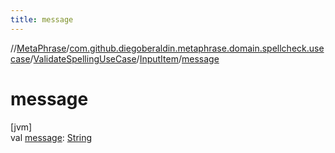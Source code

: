 ```yaml
---
title: message
---
```

//[MetaPhrase](../../../../index.html)/[com.github.diegoberaldin.metaphrase.domain.spellcheck.usecase](../../index.html)/[ValidateSpellingUseCase](../index.html)/[InputItem](index.html)/[message](message.html)



# message



[jvm]\
val [message](message.html): [String](https://kotlinlang.org/api/latest/jvm/stdlib/kotlin/-string/index.html)




